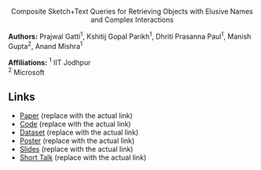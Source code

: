 <p align="center">
  Composite Sketch+Text Queries for Retrieving Objects with Elusive Names and Complex Interactions
</p>

**Authors:** Prajwal Gatti<sup>1</sup>, Kshitij Gopal Parikh<sup>1</sup>, Dhriti Prasanna Paul<sup>1</sup>, Manish Gupta<sup>2</sup>, Anand Mishra<sup>1</sup>

**Affiliations:** 
<sup>1</sup> IIT Jodhpur  
<sup>2</sup> Microsoft

## Links
- [Paper](#) (replace with the actual link)
- [Code](#) (replace with the actual link)
- [Dataset](#) (replace with the actual link)
- [Poster](#) (replace with the actual link)
- [Slides](#) (replace with the actual link)
- [Short Talk](#) (replace with the actual link)


